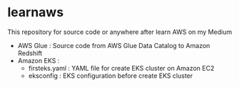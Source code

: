 # learnaws

This repository for source code or anywhere after learn AWS on my Medium 

- AWS Glue : Source code from AWS Glue Data Catalog to Amazon Redshift
- Amazon EKS : 
  - firsteks.yaml : YAML file for create EKS cluster on Amazon EC2
  - eksconfig : EKS configuration before create EKS cluster
